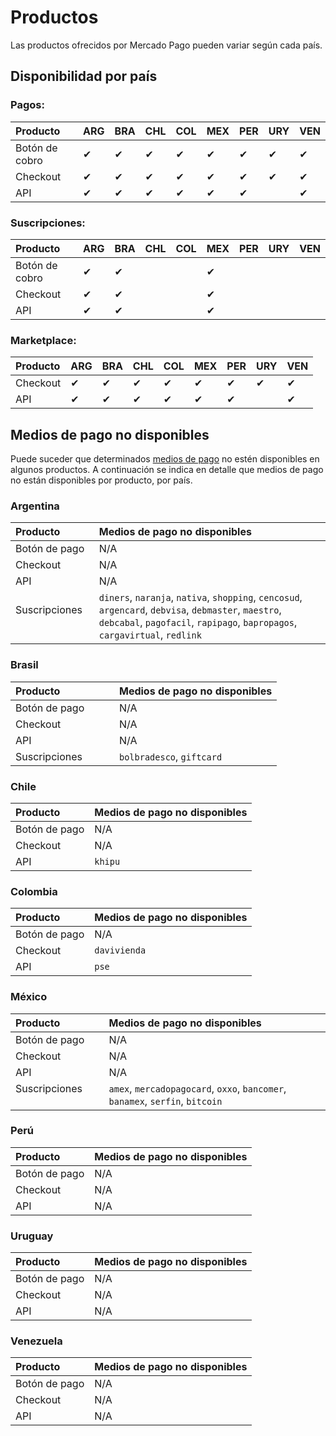 # Productos

Las productos ofrecidos por Mercado Pago pueden variar según cada país.

## Disponibilidad por país

### Pagos:

Producto                | ARG  | BRA  | CHL  | COL  | MEX  | PER  | URY  | VEN  |
:---------------------- |:---- |:---- |:---- |:---- |:---- |:---- |:---- |:---- |
Botón de cobro          | ✔    | ✔    | ✔    | ✔    | ✔    | ✔    | ✔    | ✔    |
Checkout                | ✔    | ✔    | ✔    | ✔    | ✔    | ✔    | ✔    | ✔    |
API                     | ✔    | ✔    | ✔    | ✔    | ✔    | ✔    |      | ✔    |

### Suscripciones:

Producto                | ARG  | BRA  | CHL  | COL  | MEX  | PER  | URY  | VEN  |
:---------------------- |:---- |:---- |:---- |:---- |:---- |:---- |:---- |:---- |
Botón de cobro          | ✔    | ✔    |      |      | ✔    |      |      |      |
Checkout                | ✔    | ✔    |      |      | ✔    |      |      |      |
API                     | ✔    | ✔    |      |      | ✔    |      |      |      |

### Marketplace:

Producto                | ARG  | BRA  | CHL  | COL  | MEX  | PER  | URY  | VEN  |
:---------------------- |:---- |:---- |:---- |:---- |:---- |:---- |:---- |:---- |
Checkout                | ✔    | ✔    | ✔    | ✔    | ✔    | ✔    | ✔    | ✔    |
API                     | ✔    | ✔    | ✔    | ✔    | ✔    | ✔    |      | ✔    |

## Medios de pago no disponibles

Puede suceder que determinados [medios de pago]() no estén disponibles en algunos productos. A continuación se indica en detalle que medios de pago no están disponibles por producto, por país.

### Argentina

Producto                | Medios de pago no disponibles
:---------------------- |:------------------------------- |
Botón de pago           | N/A
Checkout                | N/A
API                     | N/A
Suscripciones           | `diners`, `naranja`, `nativa`, `shopping`, `cencosud`, `argencard`, `debvisa`, `debmaster`, `maestro`, `debcabal`, `pagofacil`, `rapipago`, `bapropagos`, `cargavirtual`, `redlink`

### Brasil

Producto                | Medios de pago no disponibles
:---------------------- |:------------------------------- |
Botón de pago           | N/A
Checkout                | N/A
API                     | N/A
Suscripciones           | `bolbradesco`, `giftcard`

### Chile

Producto                | Medios de pago no disponibles
:---------------------- |:------------------------------- |
Botón de pago           | N/A
Checkout                | N/A
API                     | `khipu`

### Colombia

Producto                | Medios de pago no disponibles
:---------------------- |:------------------------------- |
Botón de pago           | N/A
Checkout                | `davivienda`
API                     | `pse`

### México

Producto                | Medios de pago no disponibles
:---------------------- |:------------------------------- |
Botón de pago           | N/A
Checkout                | N/A
API                     | N/A
Suscripciones           | `amex`, `mercadopagocard`, `oxxo`, `bancomer`, `banamex`, `serfin`, `bitcoin`

### Perú

Producto                | Medios de pago no disponibles
:---------------------- |:------------------------------- |
Botón de pago           | N/A
Checkout                | N/A
API                     | N/A

### Uruguay

Producto                | Medios de pago no disponibles
:---------------------- |:------------------------------- |
Botón de pago           | N/A
Checkout                | N/A
API                     | N/A

### Venezuela

Producto                | Medios de pago no disponibles
:---------------------- |:------------------------------- |
Botón de pago           | N/A
Checkout                | N/A
API                     | N/A
